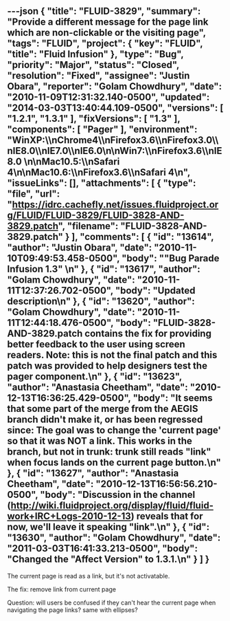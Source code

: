 ---json
{
  "title": "FLUID-3829",
  "summary": "Provide a different message for the page link which are non-clickable or the visiting page",
  "tags": "FLUID",
  "project": {
    "key": "FLUID",
    "title": "Fluid Infusion"
  },
  "type": "Bug",
  "priority": "Major",
  "status": "Closed",
  "resolution": "Fixed",
  "assignee": "Justin Obara",
  "reporter": "Golam Chowdhury",
  "date": "2010-11-09T12:31:32.140-0500",
  "updated": "2014-03-03T13:40:44.109-0500",
  "versions": [
    "1.2.1",
    "1.3.1"
  ],
  "fixVersions": [
    "1.3"
  ],
  "components": [
    "Pager"
  ],
  "environment": "WinXP:\\\nChrome4\\\nFirefox3.6\\\nFirefox3.0\\\nIE8.0\\\nIE7.0\\\nIE6.0\n\nWin7:\\\nFirefox3.6\\\nIE8.0&#x20;\n\nMac10.5:\\\nSafari 4\n\nMac10.6:\\\nFirefox3.6\\\nSafari 4\n",
  "issueLinks": [],
  "attachments": [
    {
      "type": "file",
      "url": "https://idrc.cachefly.net/issues.fluidproject.org/FLUID/FLUID-3829/FLUID-3828-AND-3829.patch",
      "filename": "FLUID-3828-AND-3829.patch"
    }
  ],
  "comments": [
    {
      "id": "13614",
      "author": "Justin Obara",
      "date": "2010-11-10T09:49:53.458-0500",
      "body": "\"Bug Parade Infusion 1.3\"&#x20;\n"
    },
    {
      "id": "13617",
      "author": "Golam Chowdhury",
      "date": "2010-11-11T12:37:26.702-0500",
      "body": "Updated description\n"
    },
    {
      "id": "13620",
      "author": "Golam Chowdhury",
      "date": "2010-11-11T12:44:18.476-0500",
      "body": "FLUID-3828-AND-3829.patch contains the fix for providing better feedback to the user using screen readers. Note: this is not the final patch and this patch was provided to help designers test the pager component.\n"
    },
    {
      "id": "13623",
      "author": "Anastasia Cheetham",
      "date": "2010-12-13T16:36:25.429-0500",
      "body": "It seems that some part of the merge from the AEGIS branch didn't make it, or has been regressed since: The goal was to change the 'current page' so that it was NOT a link. This works in the branch, but not in trunk: trunk still reads \"link\" when focus lands on the current page button.\n"
    },
    {
      "id": "13627",
      "author": "Anastasia Cheetham",
      "date": "2010-12-13T16:56:56.210-0500",
      "body": "Discussion in the channel (<http://wiki.fluidproject.org/display/fluid/fluid-work+IRC+Logs-2010-12-13>) reveals that for now, we'll leave it speaking \"link\".\n"
    },
    {
      "id": "13630",
      "author": "Golam Chowdhury",
      "date": "2011-03-03T16:41:33.213-0500",
      "body": "Changed the \"Affect Version\" to 1.3.1.\n"
    }
  ]
}
---
The current page is read as a link, but it's not activatable.

The fix: remove link from current page

Question: will users be confused if they can't hear the current page when navigating the page links? same with ellipses?

        